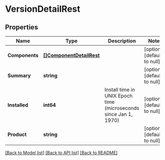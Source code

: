 # VersionDetailRest

## Properties
Name | Type | Description | Notes
------------ | ------------- | ------------- | -------------
**Components** | [**[]ComponentDetailRest**](ComponentDetailRest.md) |  | [optional] [default to null]
**Summary** | **string** |  | [optional] [default to null]
**Installed** | **int64** | Install time in UNIX Epoch time (microseconds since Jan 1, 1970) | [optional] [default to null]
**Product** | **string** |  | [optional] [default to null]

[[Back to Model list]](../README.md#documentation-for-models) [[Back to API list]](../README.md#documentation-for-api-endpoints) [[Back to README]](../README.md)


